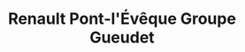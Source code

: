 ---
title: "Renault Pont-l'Évêque Groupe Gueudet"
url: /pont-leveque/renault-pont-leveque-groupe-gueudet/
shop: Autohaus
---